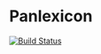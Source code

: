 # Panlexicon

[![Build Status](https://travis-ci.org/bensheldon/panlexicon-rails.png)](https://travis-ci.org/bensheldon/panlexicon-rails)

